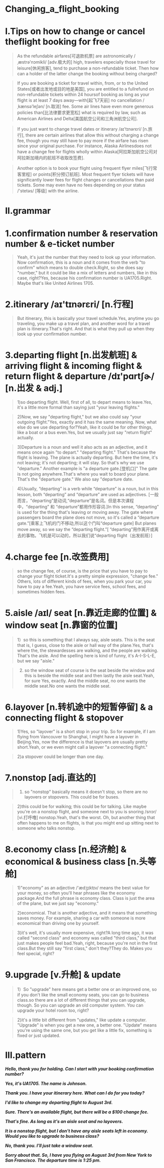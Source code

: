# Changing_a_flight_booking 
# I.Tips on how to change or cancel theflight booking for free
> As the refundable airfares[可退款机票] are astronomically /ˌæstrə'nɔmikli/ [adv.极大的] high, travelers especially those travel for leisure[休闲旅客], tend to purchase a non-refundable ticket. Then how can a holder of the latter change the booking without being charged?

> If you are booking a ticket for travel within, from, or to the United States[或者出发地或目的地是美国], you are entitled to a fullrefund on non-refundable tickets within 24 hoursof booking as long as your flight is at least 7 days away—with[起飞7天前] no cancellation /ˌkænsə'leʃən/ [n.取消] fee. Some air lines have even more generous policies than[比法律要求更宽松] what is required by law, such as American Airlines and Delta[美国航空公司和三角洲航空公司]. 

> If you just want to change travel dates or itinerary /aɪ'tɪnərɛri/ [n.旅行], there are certain airlines that allow this without charging a change fee, though you may still have to pay more if the airfare has risen since your original purchase. For instance, Alaska Airlinesdoes not have a change fee for flights wholly within Alaska[阿拉斯加航空公司对阿拉斯加境内的航班不收取改签费].

> Another option is to book your flight using frequent flyer miles[飞行常客里程] or points[积分预订航班]. Most frequent flyer tickets will have significantly lower fees for flight changes or cancellations than paid tickets. Some may even have no fees depending on your status /'stetəs/ [等级] with the airline.

# II.grammar
# 1.confirmation number & reservation number & e-ticket number
> Yeah, it's just the number that they need to look up your information. Now confirmation, this is a noun and it comes from the verb "to confirm" which means to double check.Right, so she does say "number," but it could be like a mix of letters and numbers, like in this case, right?Yes, because his confirmation number is UA1705.Right. Maybe that's like United Airlines 1705.

# 2.itinerary /aɪ'tɪnərɛri/ [n.行程]
> But itinerary, this is basically your travel schedule.Yes, anytime you go traveling, you make up a travel plan, and another word for a travel plan is itinerary.That's right. And that is what they pull up when they look up your confirmation number. 

# 3.departing flight [n.出发航班] & arriving flight & incoming flight & return flight & departure /dɪ'pɑrtʃɚ/ [n.出发 & adj.]
> 1)so departing flight. Well, first of all, to depart means to leave.Yes, it's a little more formal than saying just "your leaving flights." 

> 2)Now, we say "departing flight," but we also could say "your outgoing flight."Yes, exactly and it has the same meaning. Now, what else do we use departing for?Yeah, like it could be for other things, like a boat or a bus even.Yes, but we usually just say "return flight" actually.

> 3)Departure is a noun and well it also acts as an adjective, and it means once again "to depart." "departing flight." That's because the flight is leaving. The plane is actually departing. But here the time, it's not leaving; it's not departing; it will stay. So that's why we use "departure." Another example is "a departure gate.[登机口]" The gate is not going anywhere.That's where you wait to board your plane. That's the "departure gate." We also say "departure date.

> 4)Usually, “departing” is a verb while “departure” is a noun, but in this lesson, both “departing” and “departure” are used as adjectives. [一般而言，“departing”是动词,“departure”是名词。但是本次课程中，“departing” 和 “departure”都用作形容词.]In this sense, “departing” is used for the thing that's leaving or moving away. The gate where passengers board the plane does not move, so it's called a “departure gate.”[乘客上飞机的门不移动,所以这个门叫“departure gate] But planes move away, so we say the “departing flight.”[ “departing”用作离开或离去的事物。飞机是可以动的，所以我们说“departing flight（出发航班）]

# 4.charge fee [n.改签费用]
> so the change fee, of course, is the price that you have to pay to change your flight ticket.It's a pretty simple expression, "change fee." Others, lots of different kinds of fees, when you park your car, you have to pay a fee.Yeah, you have service fees, school fees, and sometimes hidden fees.

# 5.aisle /aɪl/ seat [n.靠近走廊的位置] & window seat [n.靠窗的位置]
> 1）so this is something that I always say, aisle seats. This is the seat that is, I guess, close to the aisle or hall way of the plane.Yes, that's where the, the stewardesses are walking, and the people are walking. That's the aisle. And the spelling here is kind of funny, it's A-I-S-L-E, but we say "aisle."

> 2) so the window seat of course is the seat beside the window and this is beside the middle seat and then lastly the aisle seat.Yeah, for sure Yes, exactly. And the middle seat, no one wants the middle seat.No one wants the middle seat.

# 6.layover [n.转机途中的短暂停留] & a connecting flight  & stopover
> 1)Yes, so "layover" is a short stop in your trip. So for example, if I am flying from Vancouver to Shanghai, I might have a layover in Beijing.Yes, now the difference is that layovers are usually pretty short.Yeah, or we even might call a layover "a connecting flight."

> 2)a stopover could be longer than one day.

# 7.nonstop [adj.直达的]
> 1) so "nonstop" basically means it doesn't stop, so there are no layovers or stopovers.
This could be for buses.

> 2)this could be for walking; this could be for talking. Like maybe you're on a nonstop flight, and someone next to you is snoring /snɔr/ [vi.打呼噜] nonstop.Yeah, that's the worst. Oh, but another thing that often happens to me on flights, is that you might end up sitting next to someone who talks nonstop.

# 8.economy class [n.经济舱] & economical & business class [n.头等舱]
> 1)"economy" as an adjective /'ædʒɪktɪv/  means the best value for your money, so often you'll hear phrases like the economy package.And the full phrase is economy class. Class is just the area of the plane, but we just say "economy."

> 2)economical. That is another adjective, and it means that something saves money. For example, sharing a car with someone is more economical than driving one by yourself.

> 3)it's well, it's usually more expensive, right?A long time ago, it was called "second class" and economy was called "third class," but that just makes people feel bad.Yeah, right, because you're not in the first class.But they still say "first class," don't they?They do. Makes you feel special, right?

# 9.upgrade [v.升舱] & update
> 1）So "upgrade" here means get a better one or an improved one, so if you don't like the small economy seats, you can go to business class.so there are a lot of different things that you can upgrade, though. So you can upgrade an old computer system. You can upgrade your hotel room too, right?

> 2)it's a little bit different from "updates," like update a computer. "Upgrade" is when you get a new one, a better one. "Update" means you're using the same one, but you get like a little fix, something is fixed or just updated.

# III.pattern
***Hello, thank you for holding. Can I start with your booking confirmation number?***

***Yes, it's UA1705. The name is Johnson.***

***Thank you. I have your itinerary here. What can I do for you today?***

***I'd like to change my departing flight to August 3rd.***

***Sure. There's an available flight, but there will be a $100 change fee.***

***That's fine. As long as it's an aisle seat and no layovers.***

***It is a nonstop flight, but I don't have any aisle seats left in economy. Would you like to upgrade to business class?***

***No, thank you. I'll just take a window seat.***

***Sorry about that. So, I have you flying on August 3rd from New York to San Francisco. The departure time is 1:25 pm.***




